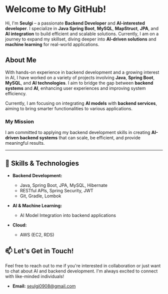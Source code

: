 # Welcome to My GitHub!

Hi, I'm **Seulgi** – a passionate **Backend Developer** and **AI-interested developer**. I specialize in **Java Spring Boot**, **MySQL**, **MapStruct**, **JPA**, and **AI integration** to build efficient and scalable solutions. Currently, I am on a journey to expand my skillset, diving deeper into **AI-driven solutions** and **machine learning** for real-world applications.

## About Me

With hands-on experience in backend development and a growing interest in AI, I have worked on a variety of projects involving **Java**, **Spring Boot**, **MySQL**, and **AI technologies**. I aim to bridge the gap between **backend systems** and **AI**, enhancing user experiences and improving system efficiency.

Currently, I am focusing on integrating **AI models** with **backend services**, aiming to bring smarter functionalities to various applications.

### My Mission
I am committed to applying my backend development skills in creating **AI-driven backend systems** that can scale, be efficient, and provide meaningful results.

---

## 🚀 Skills & Technologies

- **Backend Development:**  
  - Java, Spring Boot, JPA, MySQL, Hibernate
  - RESTful APIs, Spring Security, JWT
  - Git, Gradle, Lombok

- **AI & Machine Learning:**
  - AI Model Integration into backend applications

- **Cloud:**
  - AWS (EC2, RDS)


## 📫 Let's Get in Touch!

Feel free to reach out to me if you're interested in collaboration or just want to chat about AI and backend development. I'm always excited to connect with like-minded individuals!

- **Email:** seulgi0908@gmail.com

